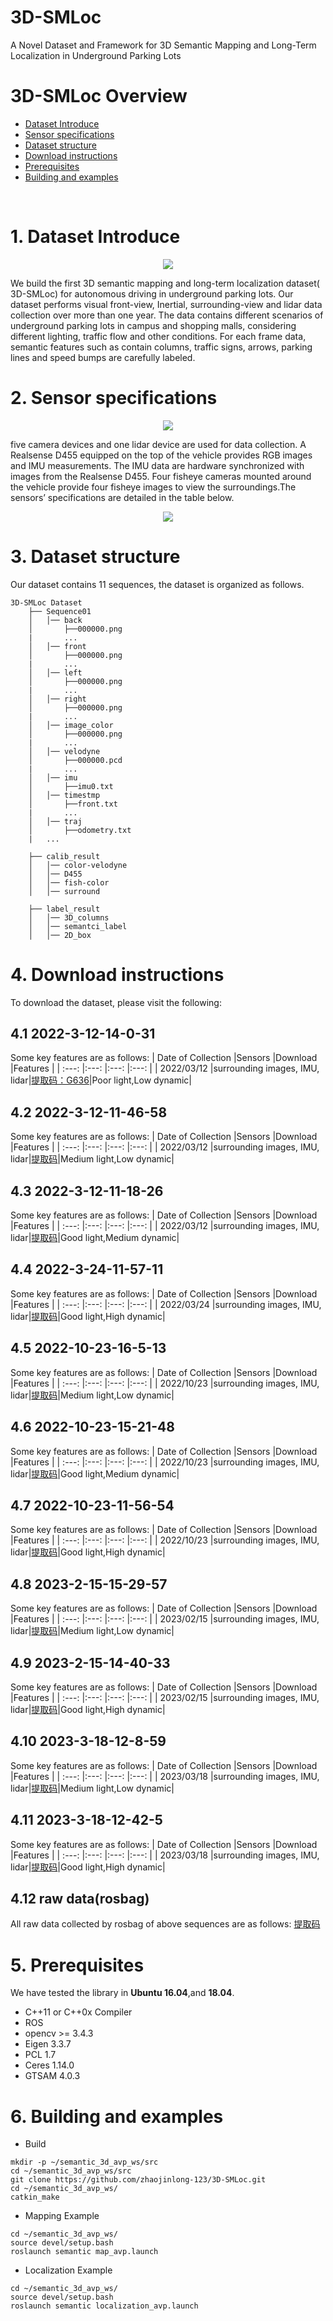 # 3D-SMLoc
A Novel Dataset and Framework for 3D Semantic Mapping and Long-Term Localization in Underground Parking Lots

# 3D-SMLoc Overview
- [Dataset Introduce](#1-dataset-introduce)
- [Sensor specifications](#2-sensor-specifications)
- [Dataset structure](#3-dataset-structure)
- [Download instructions](#4-download-instructions)
- [Prerequisites](#5-prerequisites)
- [Building and examples](6-building-and-examples)
<br>


# 1. Dataset Introduce
<p align="center">
  <img src="images/1.png">
</p>
We build the first 3D semantic mapping and long-term localization dataset( 3D-SMLoc) for autonomous driving in 
underground parking lots. Our dataset performs visual front-view, Inertial, surrounding-view and lidar data collection 
over more than one year. The data contains different scenarios of underground parking lots in campus and shopping malls, 
considering different lighting, traffic flow and other conditions. For each frame data, semantic features such as 
contain columns, traffic signs, arrows, parking lines and speed bumps are carefully labeled.

# 2. Sensor specifications
<p align="center">
  <img src="images/2.png">
</p>
five camera devices and one lidar device are used for data
collection. A Realsense D455 equipped on the top of the
vehicle provides RGB images and IMU measurements. The
IMU data are hardware synchronized with images from the
Realsense D455. Four fisheye cameras mounted around the
vehicle provide four fisheye images to view the surroundings.The sensors’ specifications are detailed in the table below.
<p align="center">
  <img src="images/3.png">
</p>

# 3. Dataset structure
Our dataset contains 11 sequences, the dataset is organized as follows.

```
3D-SMLoc Dataset
    ├── Sequence01
    │   │── back
    │       ├──000000.png
    |       ...
    │   │── front
    │       ├──000000.png
    |       ...
    │   │── left
    │       ├──000000.png
    |       ...    
    │   │── right
    │       ├──000000.png
    |       ...
    │   │── image_color
    │       ├──000000.png
    |       ...
    │   │── velodyne
    │       ├──000000.pcd
    |       ...    
    │   │── imu
    │       ├──imu0.txt
    │   │── timestmp
    │       ├──front.txt
    |       ...    
    │   │── traj
    │       ├──odometry.txt 
    |   ...    

    ├── calib_result
    │   │── color-velodyne
    │   │── D455        
    │   │── fish-color
    │   │── surround

    ├── label_result
    │   │── 3D_columns
    │   │── semantci_label       
    │   │── 2D_box
```

# 4. Download instructions
To download the dataset, please visit the following:
## 4.1 2022-3-12-14-0-31
Some key features are as follows:
  | Date of Collection |Sensors |Download |Features |
  | :---:  |:---:  |:---:  |:---:  |
  | 2022/03/12 |surrounding images, IMU, lidar|[提取码：G636](https://web.ugreen.cloud/web/#/share/EC-HX1b554JJ122z4XM-309B96)|Poor light,Low dynamic|

## 4.2 2022-3-12-11-46-58
Some key features are as follows:
  | Date of Collection |Sensors |Download |Features |
  | :---:  |:---:  |:---:  |:---:  |
  | 2022/03/12 |surrounding images, IMU, lidar|[提取码](https://web.ugreen.cloud/web/#/share/EC-Cg4j554JJ122xVyR-309B96)|Medium light,Low dynamic|

## 4.3 2022-3-12-11-18-26
Some key features are as follows:
  | Date of Collection |Sensors |Download |Features |
  | :---:  |:---:  |:---:  |:---:  |
  | 2022/03/12 |surrounding images, IMU, lidar|[提取码](https://web.ugreen.cloud/web/#/share/EC-OVRh554JJ122lXis-309B96)|Good light,Medium dynamic|  

## 4.4 2022-3-24-11-57-11
Some key features are as follows:
  | Date of Collection |Sensors |Download |Features |
  | :---:  |:---:  |:---:  |:---:  |
  | 2022/03/24 |surrounding images, IMU, lidar|[提取码](https://web.ugreen.cloud/web/#/share/EC-uoVv554JJ1225qKj-309B96)|Good light,High dynamic|  

## 4.5 2022-10-23-16-5-13
Some key features are as follows:
  | Date of Collection |Sensors |Download |Features |
  | :---:  |:---:  |:---:  |:---:  |
  | 2022/10/23 |surrounding images, IMU, lidar|[提取码](https://web.ugreen.cloud/web/#/share/EC-EWjO554JJ1228tKQ-309B96)|Medium light,Low dynamic|  

## 4.6 2022-10-23-15-21-48
Some key features are as follows:
  | Date of Collection |Sensors |Download |Features |
  | :---:  |:---:  |:---:  |:---:  |
  | 2022/10/23 |surrounding images, IMU, lidar|[提取码](https://web.ugreen.cloud/web/#/share/EC-OUxp554JJ122GANP-309B96)|Good light,Medium dynamic|  

## 4.7 2022-10-23-11-56-54
Some key features are as follows:
  | Date of Collection |Sensors |Download |Features |
  | :---:  |:---:  |:---:  |:---:  |
  | 2022/10/23 |surrounding images, IMU, lidar|[提取码](https://web.ugreen.cloud/web/#/share/EC-wiLn554JJ122My7i-309B96)|Good light,High dynamic|  

## 4.8 2023-2-15-15-29-57
Some key features are as follows:
  | Date of Collection |Sensors |Download |Features |
  | :---:  |:---:  |:---:  |:---:  |
  | 2023/02/15 |surrounding images, IMU, lidar|[提取码](https://web.ugreen.cloud/web/#/share/EC-b03U554JJ122GpjQ-309B96)|Medium light,Low dynamic|  

## 4.9 2023-2-15-14-40-33
Some key features are as follows:
  | Date of Collection |Sensors |Download |Features |
  | :---:  |:---:  |:---:  |:---:  |
  | 2023/02/15 |surrounding images, IMU, lidar|[提取码](https://web.ugreen.cloud/web/#/share/EC-c8uX554JJ122eUdt-309B96)|Good light,High dynamic|  

## 4.10 2023-3-18-12-8-59
Some key features are as follows:
  | Date of Collection |Sensors |Download |Features |
  | :---:  |:---:  |:---:  |:---:  |
  | 2023/03/18 |surrounding images, IMU, lidar|[提取码](https://web.ugreen.cloud/web/#/share/EC-wMv3554JJ122lF3F-309B96)|Medium light,Low dynamic|  

## 4.11 2023-3-18-12-42-5
Some key features are as follows:
  | Date of Collection |Sensors |Download |Features |
  | :---:  |:---:  |:---:  |:---:  |
  | 2023/03/18 |surrounding images, IMU, lidar|[提取码](https://web.ugreen.cloud/web/#/share/EC-otef554JJ1223bpy-309B96)|Good light,High dynamic|  

## 4.12 raw data(rosbag)
All raw data collected by rosbag of above sequences are as follows:
[提取码](https://web.ugreen.cloud/web/#/share/EC-Ypov554JJ122Cgcv-309B96)


# 5. Prerequisites
We have tested the library in **Ubuntu 16.04**,and **18.04**.

- C++11 or C++0x Compiler
- ROS
- opencv >= 3.4.3
- Eigen 3.3.7
- PCL 1.7
- Ceres 1.14.0
- GTSAM 4.0.3

# 6. Building and examples
- Build
```
mkdir -p ~/semantic_3d_avp_ws/src
cd ~/semantic_3d_avp_ws/src
git clone https://github.com/zhaojinlong-123/3D-SMLoc.git
cd ~/semantic_3d_avp_ws/
catkin_make
```

- Mapping Example
```
cd ~/semantic_3d_avp_ws/
source devel/setup.bash
roslaunch semantic map_avp.launch
```

- Localization Example
```
cd ~/semantic_3d_avp_ws/
source devel/setup.bash
roslaunch semantic localization_avp.launch
```